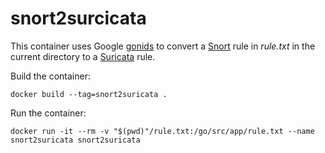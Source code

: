 # snort2surcicata

This container uses Google [gonids](https://github.com/google/gonids) to convert a [Snort](https://www.snort.org/) rule in *rule.txt* in the current directory to a [Suricata](https://suricata-ids.org/) rule.

Build the container:

    docker build --tag=snort2suricata .

Run the container:

    docker run -it --rm -v "$(pwd)"/rule.txt:/go/src/app/rule.txt --name snort2suricata snort2suricata
